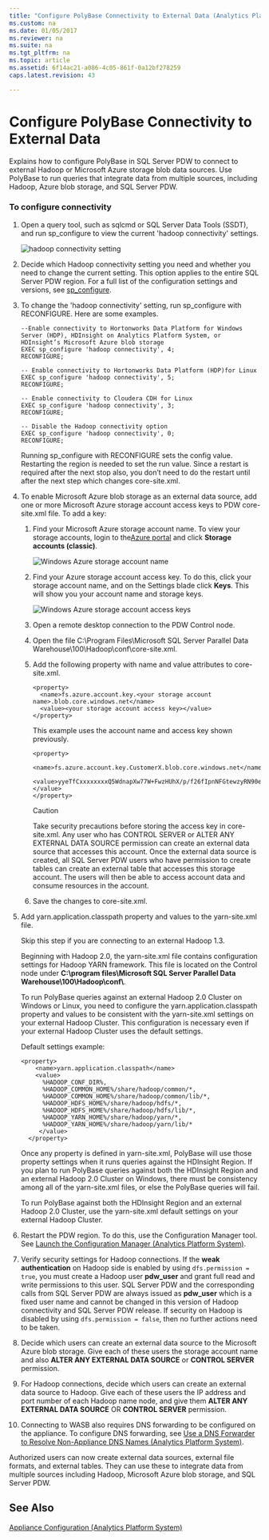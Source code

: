 ```yaml
---
title: "Configure PolyBase Connectivity to External Data (Analytics Platform System)"
ms.custom: na
ms.date: 01/05/2017
ms.reviewer: na
ms.suite: na
ms.tgt_pltfrm: na
ms.topic: article
ms.assetid: 6f14ac21-a086-4c05-861f-0a12bf278259
caps.latest.revision: 43

---
```

# Configure PolyBase Connectivity to External Data
Explains how to configure PolyBase in SQL Server PDW to connect to external Hadoop or Microsoft Azure storage blob data sources. Use PolyBase to run queries that integrate data from multiple sources, including Hadoop, Azure blob storage, and SQL Server PDW.  
  
### To configure connectivity  
  
1.  Open a query tool, such as sqlcmd or SQL Server Data Tools (SSDT), and run sp_configure to view the current 'hadoop connectivity' settings.  
  
    ![hadoop connectivity setting](./media/configure-polybase-connectivity-to-external-data/APS_PDW_sp_configure.png "APS_PDW_sp_configure")  
  
2.  Decide which Hadoop connectivity setting you need and whether you need to change the current setting. This option applies to the entire SQL Server PDW region. For a full list of the configuration settings and versions, see [sp_configure](../relational-databases/system-stored-procedures/sp-configure-transact-sql.md).  
  
3.  To change the 'hadoop connectivity' setting, run sp_configure with RECONFIGURE. Here are some examples.  
  
    ```  
    --Enable connectivity to Hortonworks Data Platform for Windows Server (HDP), HDInsight on Analytics Platform System, or HDInsight’s Microsoft Azure blob storage  
    EXEC sp_configure 'hadoop connectivity', 4;   
    RECONFIGURE;  
  
    -- Enable connectivity to Hortonworks Data Platform (HDP)for Linux   
    EXEC sp_configure 'hadoop connectivity', 5;   
    RECONFIGURE;  
  
    -- Enable connectivity to Cloudera CDH for Linux   
    EXEC sp_configure 'hadoop connectivity', 3;   
    RECONFIGURE;  
  
    -- Disable the Hadoop connectivity option   
    EXEC sp_configure 'hadoop connectivity', 0;  
    RECONFIGURE;  
    ```  
  
    Running sp_configure with RECONFIGURE sets the config value. Restarting the region is needed to set the run value. Since a restart is required after the next stop also, you don’t need to do the restart until after the next step which changes core-site.xml.  
  
4.  To enable Microsoft Azure blob storage as an external data source, add one or more Microsoft Azure storage account access keys to PDW core-site.xml file. To add a key:  
  
    1.  Find your Microsoft Azure storage account name. To view your storage accounts, login to the[Azure portal](https://portal.azure.com) and click **Storage accounts (classic)**.  
  
        ![Windows Azure storage account name](./media/configure-polybase-connectivity-to-external-data/APS_PDW_AzureStorageAccountName.png "APS_PDW_AzureStorageAccountName")  
  
    2.  Find your Azure storage account access key. To do this, click your storage account name, and on the Settings blade click **Keys**. This will show you your account name and storage keys.  
  
        ![Windows Azure storage account access keys](./media/configure-polybase-connectivity-to-external-data/APS_PDW_AzureStorageAccountAccessKey.png "APS_PDW_AzureStorageAccountAccessKey")  
  
    3.  Open a remote desktop connection to the PDW Control node.  
  
    4.  Open the file C:\Program Files\Microsoft SQL Server Parallel Data Warehouse\100\Hadoop\conf\core-site.xml.  
  
    5.  Add the following property with name and value attributes to core-site.xml.  
  
        ```  
        <property>  
          <name>fs.azure.account.key.<your storage account name>.blob.core.windows.net</name>  
          <value><your storage account access key></value>  
        </property>  
        ```  
  
        This example uses the account name and access key shown previously.  
  
        ```  
        <property>  
          <name>fs.azure.account.key.CustomerX.blob.core.windows.net</name>  
          <value>yyeTfCxxxxxxxxQ5WdnapXw77W+FwzHUhX/p/f26fIpnNFGtewzyRN90e1/qmTOl1xxxxxxxxa0goG71LsNcw==</value>  
        </property>  
        ```  
  
        > [!CAUTION]  
        > Take security precautions before storing the access key in core-site.xml. Any user who has CONTROL SERVER or ALTER ANY EXTERNAL DATA SOURCE permission can create an external data source that accesses this account. Once the external data source is created, all SQL Server PDW users who have permission to create tables can create an external table that accesses this storage account. The users will then be able to access account data and consume resources in the account.  
  
    6.  Save the changes to core-site.xml.  
  
5.  Add yarn.application.classpath property and values to the yarn-site.xml file.  
  
    Skip this step if you are connecting to an external Hadoop 1.3.  
  
    Beginning with Hadoop 2.0, the yarn-site.xml file contains configuration settings for Hadoop YARN framework. This file is located on the Control node under **C:\program files\Microsoft SQL Server Parallel Data Warehouse\100\Hadoop\conf\\**.  
  
    To run PolyBase queries against an external Hadoop 2.0 Cluster on Windows or Linux, you need to configure the yarn.application.classpath property and values to be consistent with the yarn-site.xml settings on your external Hadoop Cluster. This configuration is necessary even if your external Hadoop Cluster uses the default settings.  
  
    Default settings example:  
  
    ```  
    <property>  
        <name>yarn.application.classpath</name>  
        <value>  
          %HADOOP_CONF_DIR%,  
          %HADOOP_COMMON_HOME%/share/hadoop/common/*,  
          %HADOOP_COMMON_HOME%/share/hadoop/common/lib/*,  
          %HADOOP_HDFS_HOME%/share/hadoop/hdfs/*,  
          %HADOOP_HDFS_HOME%/share/hadoop/hdfs/lib/*,  
          %HADOOP_YARN_HOME%/share/hadoop/yarn/*,  
          %HADOOP_YARN_HOME%/share/hadoop/yarn/lib/*  
         </value>  
      </property>  
    ```  
  
    Once any property is defined in yarn-site.xml, PolyBase will use those property settings when it runs queries against the HDInsight Region. If you plan to run PolyBase queries against both the HDInsight Region and an external Hadoop 2.0 Cluster on Windows, there must be consistency among all of the yarn-site.xml files, or else the PolyBase queries will fail.  
  
    To run PolyBase against both the HDInsight Region and an external Hadoop 2.0 Cluster, use the yarn-site.xml default settings on your external Hadoop Cluster.  
  
6.  Restart the PDW region. To do this, use the Configuration Manager tool. See [Launch the Configuration Manager &#40;Analytics Platform System&#41;](launch-the-configuration-manager.md).  
  
7.  Verify security settings for Hadoop connections. If the **weak authentication** on Hadoop side is enabled by using `dfs.permission = true`, you must create a Hadoop user **pdw_user** and grant full read and write permissions to this user. SQL Server PDW and the corresponding calls from SQL Server PDW are always issued as **pdw_user** which is a fixed user name and cannot be changed in this version of Hadoop connectivity and SQL Server PDW release. If security on Hadoop is disabled by using `dfs.permission = false`, then no further actions need to be taken.  
  
8.  Decide which users can create an external data source to the Microsoft Azure blob storage. Give each of these users the storage account name and also **ALTER ANY EXTERNAL DATA SOURCE** or **CONTROL SERVER** permission.  
  
9. For Hadoop connections, decide which users can create an external data source to Hadoop. Give each of these users the IP address and port number of each Hadoop name node, and give them **ALTER ANY EXTERNAL DATA SOURCE** OR **CONTROL SERVER** permission.  
  
10. Connecting to WASB also requires DNS forwarding to be configured on the appliance. To configure DNS forwarding, see [Use a DNS Forwarder to Resolve Non-Appliance DNS Names &#40;Analytics Platform System&#41;](use-a-dns-forwarder-to-resolve-non-appliance-dns-names.md).  
  
Authorized users can now create external data sources, external file formats, and external tables. They can use these to integrate data from multiple sources including Hadoop, Microsoft Azure blob storage, and SQL Server PDW.  
  
## See Also  
[Appliance Configuration &#40;Analytics Platform System&#41;](appliance-configuration.md)  
<!-- MISSING LINKS [PolyBase &#40;SQL Server PDW&#41;](../sqlpdw/polybase-sql-server-pdw.md)  -->  
  
